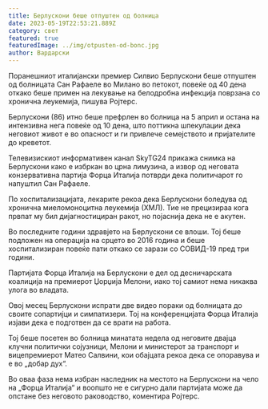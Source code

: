 ```yaml
---
title: Берлускони беше отпуштен од болница
date: 2023-05-19T22:53:21.889Z
category: свет
featured: true
featuredImage: ../img/otpusten-od-bonc.jpg
author: Вардарски
---
```

Поранешниот италијански премиер Силвио Берлускони беше отпуштен од болницата Сан Рафаеле во Милано во петокот, повеќе од 40 дена откако беше примен на лекување на белодробна инфекција поврзана со хронична леукемија, пишува Ројтерс.

Берлускони (86) итно беше префрлен во болница на 5 април и остана на интензивна нега повеќе од 10 дена, што поттикна шпекулации дека неговиот живот е во опасност и ги привлече семејството и пријателите до креветот.

Телевизискиот информативен канал SkyTG24 прикажа снимка на Берлускони како е избркан во црна лимузина, а извор од неговата конзервативна партија Форца Италија потврди дека политичарот го напуштил Сан Рафаеле.

По хоспитализацијата, лекарите рекоа дека Берлускони боледува од хронична миеломоноцитна леукемија (ХМЛ). Тие не прецизираа кога првпат му бил дијагностициран ракот, но појаснија дека не е акутен.

Во последните години здравјето на Берлускони се влоши. Тој беше подложен на операција на срцето во 2016 година и беше хоспитализиран повеќе пати откако се зарази со СОВИД-19 пред три години.

Партијата Форца Италија на Берлускони е дел од десничарската коалиција на премиерот Џорџија Мелони, иако тој самиот нема никаква улога во владата.

Овој месец Берлускони испрати две видео пораки од болницата до своите сопартијци и симпатизери. Тој на конференцијата Форца Италија изјави дека е подготвен да се врати на работа.

Тој беше посетен во болница минатата недела од неговите двајца клучни политички сојузници, Мелони и министерот за транспорт и вицепремиерот Матео Салвини, кои обајцата рекоа дека се опоравува и е во „добар дух“.

Во оваа фаза нема избран наследник на местото на Берлускони на чело на „Форца Италија“ и воопшто не е сигурно дали партијата може да опстане без неговото раководство, коментира Ројтерс.
